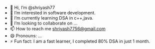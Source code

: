 - 👋 Hi, I’m @shriyash77
- 👀 I’m interested in software development.
- 🌱 I’m currently learning DSA in c++,java.
- 💞️ I’m looking to collaborate on ...
- 📫 How to reach me shriyash7756@gmail.com
- 😄 Pronouns: ...
- ⚡ Fun fact: I am a fast learner, I completed 80% DSA in just 1 month.

<!---
shriyash77/shriyash77 is a ✨ special ✨ repository because its `README.md` (this file) appears on your GitHub profile.
You can click the Preview link to take a look at your changes.
--->
